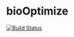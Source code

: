 # bioOptimize

[![Build Status](https://travis-ci.org/samocooper/bioOptimize.jl.svg)](https://travis-ci.org/samocooper/bioOptimize.jl)
